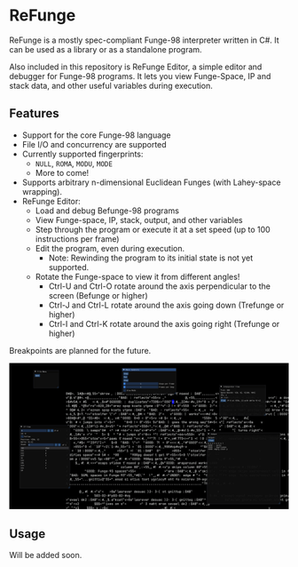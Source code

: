 # ReFunge

ReFunge is a mostly spec-compliant Funge-98 interpreter written in C#.
It can be used as a library or as a standalone program.

Also included in this repository is ReFunge Editor, a simple editor and debugger for Funge-98 programs. 
It lets you view Funge-Space, IP and stack data, and other useful variables during execution.

## Features

- Support for the core Funge-98 language
- File I/O and concurrency are supported
- Currently supported fingerprints:
  - `NULL`, `ROMA`, `MODU`, `MODE`
  - More to come!
- Supports arbitrary n-dimensional Euclidean Funges (with Lahey-space wrapping).
- ReFunge Editor:
  - Load and debug Befunge-98 programs
  - View Funge-space, IP, stack, output, and other variables
  - Step through the program or execute it at a set speed (up to 100 instructions per frame)
  - Edit the program, even during execution.
    - Note: Rewinding the program to its initial state is not yet supported.
  - Rotate the Funge-space to view it from different angles!
    - Ctrl-U and Ctrl-O rotate around the axis perpendicular to the screen (Befunge or higher)
    - Ctrl-J and Ctrl-L rotate around the axis going down (Trefunge or higher)
    - Ctrl-I and Ctrl-K rotate around the axis going right (Trefunge or higher)

Breakpoints are planned for the future.

![image.png](image.png)

## Usage

Will be added soon.